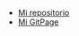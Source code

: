 * [Mi repositorio](https://silver-robot-5ea4a03d.pages.github.io/)
* [Mi GitPage](https://silver-robot-5ea4a03d.pages.github.io/)